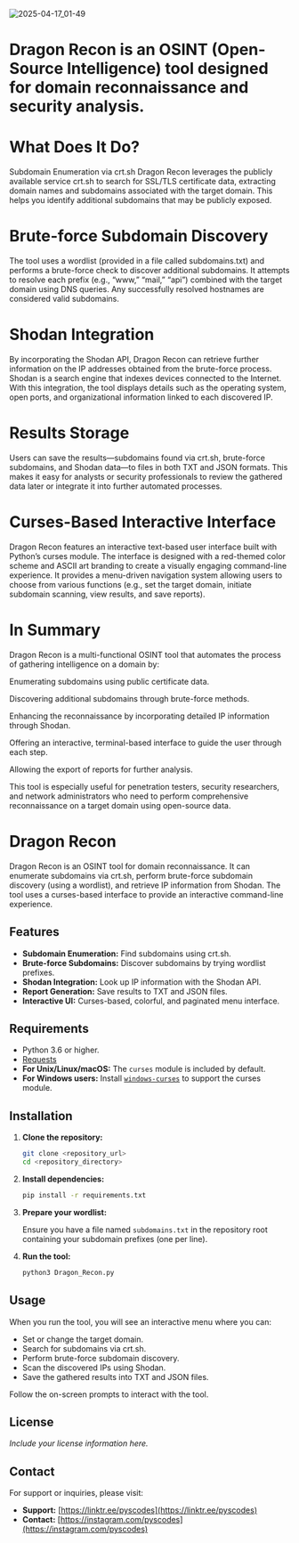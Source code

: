 ![2025-04-17_01-49](https://github.com/user-attachments/assets/2a8deb62-957e-43a7-a41e-c9aaf3a39990)



# Dragon Recon is an OSINT (Open-Source Intelligence) tool designed for domain reconnaissance and security analysis.

# What Does It Do?
Subdomain Enumeration via crt.sh
Dragon Recon leverages the publicly available service crt.sh to search for SSL/TLS certificate data, extracting domain names and subdomains associated with the target domain. This helps you identify additional subdomains that may be publicly exposed.

# Brute-force Subdomain Discovery
The tool uses a wordlist (provided in a file called subdomains.txt) and performs a brute-force check to discover additional subdomains. It attempts to resolve each prefix (e.g., “www,” “mail,” “api”) combined with the target domain using DNS queries. Any successfully resolved hostnames are considered valid subdomains.

# Shodan Integration
By incorporating the Shodan API, Dragon Recon can retrieve further information on the IP addresses obtained from the brute-force process. Shodan is a search engine that indexes devices connected to the Internet. With this integration, the tool displays details such as the operating system, open ports, and organizational information linked to each discovered IP.

# Results Storage
Users can save the results—subdomains found via crt.sh, brute-force subdomains, and Shodan data—to files in both TXT and JSON formats. This makes it easy for analysts or security professionals to review the gathered data later or integrate it into further automated processes.

# Curses-Based Interactive Interface
Dragon Recon features an interactive text-based user interface built with Python’s curses module. The interface is designed with a red-themed color scheme and ASCII art branding to create a visually engaging command-line experience. It provides a menu-driven navigation system allowing users to choose from various functions (e.g., set the target domain, initiate subdomain scanning, view results, and save reports).

# In Summary
Dragon Recon is a multi-functional OSINT tool that automates the process of gathering intelligence on a domain by:

Enumerating subdomains using public certificate data.

Discovering additional subdomains through brute-force methods.

Enhancing the reconnaissance by incorporating detailed IP information through Shodan.

Offering an interactive, terminal-based interface to guide the user through each step.

Allowing the export of reports for further analysis.

This tool is especially useful for penetration testers, security researchers, and network administrators who need to perform comprehensive reconnaissance on a target domain using open-source data.

# Dragon Recon

Dragon Recon is an OSINT tool for domain reconnaissance. It can enumerate subdomains via crt.sh, perform brute-force subdomain discovery (using a wordlist), and retrieve IP information from Shodan. The tool uses a curses-based interface to provide an interactive command-line experience.

## Features

- **Subdomain Enumeration:** Find subdomains using crt.sh.
- **Brute-force Subdomains:** Discover subdomains by trying wordlist prefixes.
- **Shodan Integration:** Look up IP information with the Shodan API.
- **Report Generation:** Save results to TXT and JSON files.
- **Interactive UI:** Curses-based, colorful, and paginated menu interface.

## Requirements

- Python 3.6 or higher.
- [Requests](https://pypi.org/project/requests/)  
- **For Unix/Linux/macOS:** The `curses` module is included by default.  
- **For Windows users:** Install [`windows-curses`](https://pypi.org/project/windows-curses/) to support the curses module.

## Installation

1. **Clone the repository:**

    ```bash
    git clone <repository_url>
    cd <repository_directory>
    ```

2. **Install dependencies:**

    ```bash
    pip install -r requirements.txt
    ```

3. **Prepare your wordlist:**
   
   Ensure you have a file named `subdomains.txt` in the repository root containing your subdomain prefixes (one per line).


4. **Run the tool:**

    ```bash
    python3 Dragon_Recon.py
    ```

## Usage

When you run the tool, you will see an interactive menu where you can:

- Set or change the target domain.
- Search for subdomains via crt.sh.
- Perform brute-force subdomain discovery.
- Scan the discovered IPs using Shodan.
- Save the gathered results into TXT and JSON files.

Follow the on-screen prompts to interact with the tool.

## License

*Include your license information here.*

## Contact

For support or inquiries, please visit:
- **Support:** [https://linktr.ee/pyscodes](https://linktr.ee/pyscodes)
- **Contact:** [https://instagram.com/pyscodes](https://instagram.com/pyscodes)
